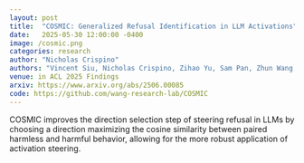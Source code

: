 ```yaml
---
layout: post
title:  "COSMIC: Generalized Refusal Identification in LLM Activations"
date:   2025-05-30 12:00:00 -0400
image: /cosmic.png
categories: research
author: "Nicholas Crispino"
authors: "Vincent Siu, Nicholas Crispino, Zihao Yu, Sam Pan, Zhun Wang, Yang Liu, Dawn Song, Chenguang Wang"
venue: in ACL 2025 Findings
arxiv: https://www.arxiv.org/abs/2506.00085
code: https://github.com/wang-research-lab/COSMIC
---
```


COSMIC improves the direction selection step of steering refusal in LLMs by choosing a direction maximizing the cosine similarity between paired harmless and harmful behavior, allowing for the more robust application of activation steering.